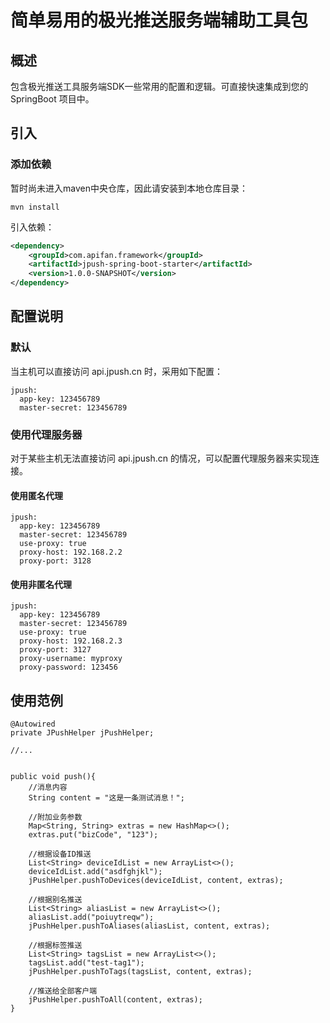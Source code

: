 # 简单易用的极光推送服务端辅助工具包
## 概述
包含极光推送工具服务端SDK一些常用的配置和逻辑。可直接快速集成到您的 SpringBoot 项目中。

## 引入
### 添加依赖
暂时尚未进入maven中央仓库，因此请安装到本地仓库目录：
```
mvn install
```
引入依赖：
```xml
<dependency>
    <groupId>com.apifan.framework</groupId>
    <artifactId>jpush-spring-boot-starter</artifactId>
    <version>1.0.0-SNAPSHOT</version>
</dependency>
```

## 配置说明
### 默认
当主机可以直接访问 api.jpush.cn 时，采用如下配置：
```
jpush:
  app-key: 123456789
  master-secret: 123456789
```
### 使用代理服务器
对于某些主机无法直接访问 api.jpush.cn 的情况，可以配置代理服务器来实现连接。
#### 使用匿名代理
```
jpush:
  app-key: 123456789
  master-secret: 123456789
  use-proxy: true
  proxy-host: 192.168.2.2
  proxy-port: 3128
```
#### 使用非匿名代理
```
jpush:
  app-key: 123456789
  master-secret: 123456789
  use-proxy: true
  proxy-host: 192.168.2.3
  proxy-port: 3127
  proxy-username: myproxy
  proxy-password: 123456
```

## 使用范例
```
@Autowired
private JPushHelper jPushHelper;
    
//...


public void push(){
    //消息内容    
    String content = "这是一条测试消息！";
    
    //附加业务参数
    Map<String, String> extras = new HashMap<>();
    extras.put("bizCode", "123");
    
    //根据设备ID推送
    List<String> deviceIdList = new ArrayList<>();
    deviceIdList.add("asdfghjkl");
    jPushHelper.pushToDevices(deviceIdList, content, extras);
    
    //根据别名推送
    List<String> aliasList = new ArrayList<>();
    aliasList.add("poiuytreqw");
    jPushHelper.pushToAliases(aliasList, content, extras);
    
    //根据标签推送
    List<String> tagsList = new ArrayList<>();
    tagsList.add("test-tag1");
    jPushHelper.pushToTags(tagsList, content, extras);
    
    //推送给全部客户端
    jPushHelper.pushToAll(content, extras);    
}

```
